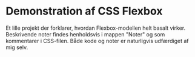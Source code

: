 # Demonstration af CSS Flexbox

Et lille projekt der forklarer, hvordan Flexbox-modellen helt basalt virker. Beskrivende noter findes henholdsvis i mappen "Noter" og som kommentarer i CSS-filen. Både kode og noter er naturligvis udfærdiget af mig selv.
